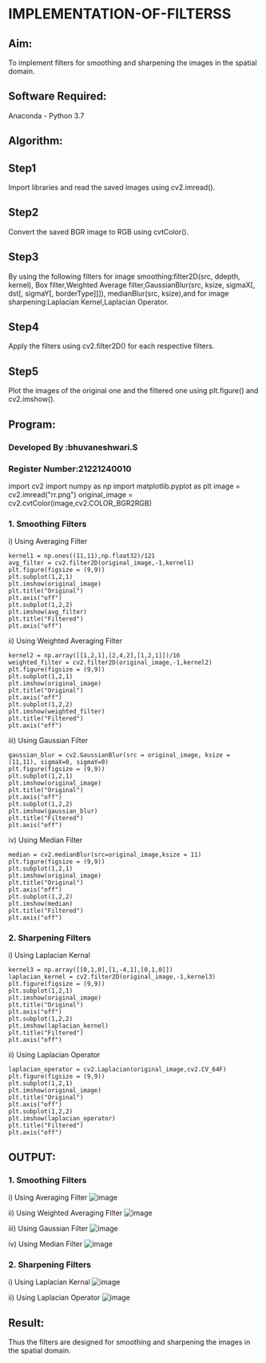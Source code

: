 # IMPLEMENTATION-OF-FILTERSS
## Aim:
To implement filters for smoothing and sharpening the images in the spatial domain.

## Software Required:
Anaconda - Python 3.7

## Algorithm:
## Step1
Import libraries and read the saved images using cv2.imread().

## Step2
Convert the saved BGR image to RGB using cvtColor().

## Step3
By using the following filters for image smoothing:filter2D(src, ddepth, kernel), Box filter,Weighted Average filter,GaussianBlur(src, ksize, sigmaX[, dst[, sigmaY[, borderType]]]), medianBlur(src, ksize),and for image sharpening:Laplacian Kernel,Laplacian Operator.

## Step4
Apply the filters using cv2.filter2D() for each respective filters.

## Step5
Plot the images of the original one and the filtered one using plt.figure() and cv2.imshow().

## Program:
### Developed By   :bhuvaneshwari.S
### Register Number:21221240010
import cv2
import numpy as np
import matplotlib.pyplot as plt
image = cv2.imread("rr.png")
original_image = cv2.cvtColor(image,cv2.COLOR_BGR2RGB)

### 1. Smoothing Filters
i) Using Averaging Filter
```
kernel1 = np.ones((11,11),np.float32)/121
avg_filter = cv2.filter2D(original_image,-1,kernel1)
plt.figure(figsize = (9,9))
plt.subplot(1,2,1)
plt.imshow(original_image)
plt.title("Original")
plt.axis("off")
plt.subplot(1,2,2)
plt.imshow(avg_filter)
plt.title("Filtered")
plt.axis("off")
```
ii) Using Weighted Averaging Filter
```
kernel2 = np.array([[1,2,1],[2,4,2],[1,2,1]])/16
weighted_filter = cv2.filter2D(original_image,-1,kernel2)
plt.figure(figsize = (9,9))
plt.subplot(1,2,1)
plt.imshow(original_image)
plt.title("Original")
plt.axis("off")
plt.subplot(1,2,2)
plt.imshow(weighted_filter)
plt.title("Filtered")
plt.axis("off")
```
iii) Using Gaussian Filter
```
gaussian_blur = cv2.GaussianBlur(src = original_image, ksize = (11,11), sigmaX=0, sigmaY=0)
plt.figure(figsize = (9,9))
plt.subplot(1,2,1)
plt.imshow(original_image)
plt.title("Original")
plt.axis("off")
plt.subplot(1,2,2)
plt.imshow(gaussian_blur)
plt.title("Filtered")
plt.axis("off")
```
iv) Using Median Filter
```
median = cv2.medianBlur(src=original_image,ksize = 11)
plt.figure(figsize = (9,9))
plt.subplot(1,2,1)
plt.imshow(original_image)
plt.title("Original")
plt.axis("off")
plt.subplot(1,2,2)
plt.imshow(median)
plt.title("Filtered")
plt.axis("off")
```

### 2. Sharpening Filters
i) Using Laplacian Kernal
```
kernel3 = np.array([[0,1,0],[1,-4,1],[0,1,0]])
laplacian_kernel = cv2.filter2D(original_image,-1,kernel3)
plt.figure(figsize = (9,9))
plt.subplot(1,2,1)
plt.imshow(original_image)
plt.title("Original")
plt.axis("off")
plt.subplot(1,2,2)
plt.imshow(laplacian_kernel)
plt.title("Filtered")
plt.axis("off")

```

ii) Using Laplacian Operator
```
laplacian_operator = cv2.Laplacian(original_image,cv2.CV_64F)
plt.figure(figsize = (9,9))
plt.subplot(1,2,1)
plt.imshow(original_image)
plt.title("Original")
plt.axis("off")
plt.subplot(1,2,2)
plt.imshow(laplacian_operator)
plt.title("Filtered")
plt.axis("off")
```
## OUTPUT:
### 1. Smoothing Filters
i) Using Averaging Filter
![image](https://github.com/Bhuvaneshwari-2003/IMPLEMENTATION-OF-FILTERSS/assets/94828604/fcbccb02-6c97-461b-9336-c699e001da3d)

ii) Using Weighted Averaging Filter
![image](https://github.com/Bhuvaneshwari-2003/IMPLEMENTATION-OF-FILTERSS/assets/94828604/d0e43708-4413-46b6-84f1-a8f998934710)


iii) Using Gaussian Filter
![image](https://github.com/Bhuvaneshwari-2003/IMPLEMENTATION-OF-FILTERSS/assets/94828604/7fdd803a-081a-4d94-a7f1-5912e49c268b)

iv) Using Median Filter
![image](https://github.com/Bhuvaneshwari-2003/IMPLEMENTATION-OF-FILTERSS/assets/94828604/c73dd23c-feb4-49c0-96d6-90c7cb606699)



### 2. Sharpening Filters
i) Using Laplacian Kernal
![image](https://github.com/Bhuvaneshwari-2003/IMPLEMENTATION-OF-FILTERSS/assets/94828604/4343d743-1b20-4313-9c0d-17809999bf3c)

ii) Using Laplacian Operator
![image](https://github.com/Bhuvaneshwari-2003/IMPLEMENTATION-OF-FILTERSS/assets/94828604/252cb8fc-d7c2-4672-bf12-892723caa578)

## Result:
Thus the filters are designed for smoothing and sharpening the images in the spatial domain.
